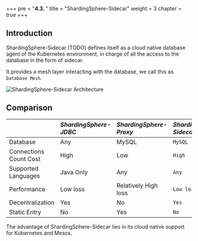 +++
pre = "<b>4.3. </b>"
title = "ShardingSphere-Sidecar"
weight = 3
chapter = true
+++

## Introduction

ShardingSphere-Sidecar (TODO) defines itself as a cloud native database agent of the Kubernetes environment, in charge of all the access to the database in the form of sidecar.

It provides a mesh layer interacting with the database, we call this as `Database Mesh`.

![ShardingSphere-Sidecar Architecture](https://shardingsphere.apache.org/document/current/img/shardingsphere-sidecar-brief.png)


## Comparison

|                         | *ShardingSphere-JDBC* | *ShardingSphere-Proxy*     | *ShardingSphere-Sidecar* |
| :---------------------- | :-------------------- | :------------------------- | :----------------------- |
| Database                | Any                   | MySQL                      | `MySQL`            |
| Connections Count Cost  | High                  | Low                        | `High`             |
| Supported Languages     | Java Only             | Any                        | `Any`              |
| Performance             | Low loss              | Relatively High loss       | `Low loss`         |
| Decentralization        | Yes                   | No                         | `Yes`              |
| Static Entry            | No                    | Yes                        | `No`               |

The advantage of ShardingSphere-Sidecar lies in its cloud native support for Kubernetes and Mesos.